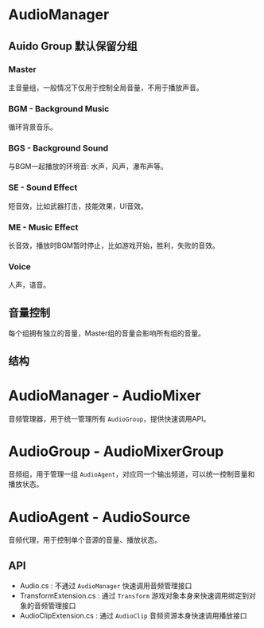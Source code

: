 # AudioManager

## Auido Group 默认保留分组
### Master
主音量组，一般情况下仅用于控制全局音量，不用于播放声音。

### BGM - Background Music
循环背景音乐。

### BGS - Background Sound
与BGM一起播放的环境音: 水声，风声，瀑布声等。

### SE - Sound Effect
短音效，比如武器打击，技能效果，UI音效。

### ME - Music Effect
长音效，播放时BGM暂时停止，比如游戏开始，胜利，失败的音效。

### Voice
人声，语音。

## 音量控制
每个组拥有独立的音量，Master组的音量会影响所有组的音量。

## 结构
# AudioManager - AudioMixer
音频管理器，用于统一管理所有 `AudioGroup`，提供快速调用API。

# AudioGroup - AudioMixerGroup
音频组，用于管理一组 `AudioAgent`，对应同一个输出频道，可以统一控制音量和播放状态。

# AudioAgent - AudioSource
音频代理，用于控制单个音源的音量、播放状态。

## API
* Audio.cs : 不通过 `AudioManager` 快速调用音频管理接口
* TransformExtension.cs : 通过 `Transform` 游戏对象本身来快速调用绑定到对象的音频管理接口
* AudioClipExtension.cs : 通过 `AudioClip` 音频资源本身快速调用播放接口